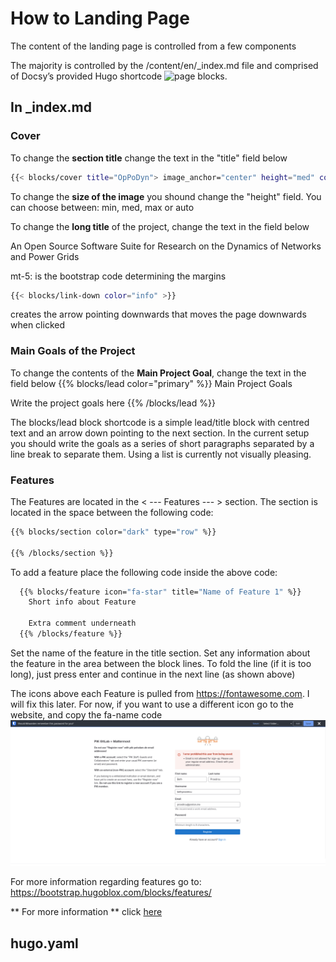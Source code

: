 # How to Landing Page

The content of the landing page is controlled from a few components

The majority is controlled by the /content/en/_index.md file and comprised of Docsy’s provided Hugo shortcode
![page blocks](https://www.docsy.dev/docs/adding-content/shortcodes/#shortcode-blocks).

## In _index.md

### Cover
To change the **section title** change the text in the "title" field below
``` sh
{{< blocks/cover title="OpPoDyn"> image_anchor="center" height="med" color="primary" }}

```

To change the **size of the image** you shound change the "height" field. You can choose between: min, med, max or auto

To change the **long title** of the project, change the text in the field below
 <!-- Long title of the Project -->
  <p class="lead mt-5"> 
    An Open Source Software Suite for Research on the Dynamics of Networks and Power Grids
  </p>

  mt-5: is the bootstrap code determining the margins

``` sh
{{< blocks/link-down color="info" >}}
```
creates the arrow pointing downwards that moves the page downwards when clicked

### Main Goals of the Project
To change the contents of the **Main Project Goal**, change the text in the field below
{{% blocks/lead color="primary" %}}
  Main Project Goals

  Write the project goals here
{{% /blocks/lead %}}

The blocks/lead block shortcode is a simple lead/title block with centred text and an arrow down pointing to the next
section. In the current setup you should write the goals as a series of short paragraphs separated by a line break to
separate them. Using a list is currently not visually pleasing.


### Features

The Features are located in the < --- Features --- > section. The section is located in the space
between the following code:

``` sh
{{% blocks/section color="dark" type="row" %}}

{{% /blocks/section %}}
```

To add a feature place the following code inside the above code:
``` sh
  {{% blocks/feature icon="fa-star" title="Name of Feature 1" %}}
    Short info about Feature

    Extra comment underneath
  {{% /blocks/feature %}}
```

Set the name of the feature in the title section. Set any information about the feature in the area between the block
lines.
To fold the line (if it is too long), just press enter and continue in the next line (as shown above)

The icons above each Feature is pulled from https://fontawesome.com. I will fix this later. For now, if you want to use
a different icon go to the website, and copy the fa-name code ![start icon](.README/how-to-guides/images/star-icon.png)

For more information regarding features go to: https://bootstrap.hugoblox.com/blocks/features/

** For more information ** click [here](https://www.docsy.dev/docs/adding-content/shortcodes/#shortcode-blocks)


## hugo.yaml

